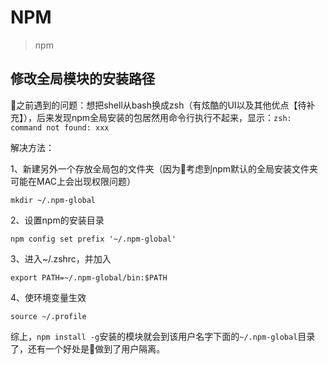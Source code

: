 # NPM
> npm

## 修改全局模块的安装路径
之前遇到的问题：想把shell从bash换成zsh（有炫酷的UI以及其他优点【待补充】），后来发现npm全局安装的包居然用命令行执行不起来，显示：`zsh: command not found: xxx`

解决方法：

1、新建另外一个存放全局包的文件夹（因为考虑到npm默认的全局安装文件夹可能在MAC上会出现权限问题）
```
mkdir ~/.npm-global
```

2、设置npm的安装目录
```
npm config set prefix '~/.npm-global'
```

3、进入~/.zshrc，并加入
```
export PATH=~/.npm-global/bin:$PATH
```

4、使环境变量生效
```
source ~/.profile
```

综上，`npm install -g`安装的模块就会到该用户名字下面的`~/.npm-global`目录了，还有一个好处是做到了用户隔离。